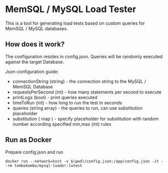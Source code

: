 # MemSQL / MySQL Load Tester

This is a tool for generating load tests based on custom queries for MemSQL / MySQL databases.

## How does it work?

The configuration resides in config.json.
Queries will be randomly executed against the target Database.

Json configuration guide:

* connectionString (string) - the connection string to the MySQL / MemSQL Database
* requestsPerSecond (int) - how many statements per second to execute
* printLogs (bool) - print queries executed 
* timeToRun (int) - how long to run the test in seconds
* queries (string array) - the queries to run, can use substitution placeholder
* substitution ( map ) - specify placeholder for substitution with random number according specified min,max (int) rules

## Run as Docker
Prepare config.json and run
```
docker run --network=host -v $(pwd)/config.json:/app/config.json -it --rm tombokombo/mysql-loader:latest
```

